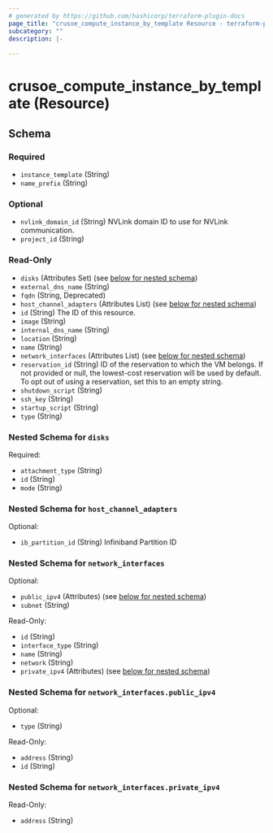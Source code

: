 ```yaml
---
# generated by https://github.com/hashicorp/terraform-plugin-docs
page_title: "crusoe_compute_instance_by_template Resource - terraform-provider-crusoe"
subcategory: ""
description: |-
  
---
```


# crusoe_compute_instance_by_template (Resource)





<!-- schema generated by tfplugindocs -->
## Schema

### Required

- `instance_template` (String)
- `name_prefix` (String)

### Optional

- `nvlink_domain_id` (String) NVLink domain ID to use for NVLink communication.
- `project_id` (String)

### Read-Only

- `disks` (Attributes Set) (see [below for nested schema](#nestedatt--disks))
- `external_dns_name` (String)
- `fqdn` (String, Deprecated)
- `host_channel_adapters` (Attributes List) (see [below for nested schema](#nestedatt--host_channel_adapters))
- `id` (String) The ID of this resource.
- `image` (String)
- `internal_dns_name` (String)
- `location` (String)
- `name` (String)
- `network_interfaces` (Attributes List) (see [below for nested schema](#nestedatt--network_interfaces))
- `reservation_id` (String) ID of the reservation to which the VM belongs. If not provided or null, the lowest-cost reservation will be used by default. To opt out of using a reservation, set this to an empty string.
- `shutdown_script` (String)
- `ssh_key` (String)
- `startup_script` (String)
- `type` (String)

<a id="nestedatt--disks"></a>
### Nested Schema for `disks`

Required:

- `attachment_type` (String)
- `id` (String)
- `mode` (String)


<a id="nestedatt--host_channel_adapters"></a>
### Nested Schema for `host_channel_adapters`

Optional:

- `ib_partition_id` (String) Infiniband Partition ID


<a id="nestedatt--network_interfaces"></a>
### Nested Schema for `network_interfaces`

Optional:

- `public_ipv4` (Attributes) (see [below for nested schema](#nestedatt--network_interfaces--public_ipv4))
- `subnet` (String)

Read-Only:

- `id` (String)
- `interface_type` (String)
- `name` (String)
- `network` (String)
- `private_ipv4` (Attributes) (see [below for nested schema](#nestedatt--network_interfaces--private_ipv4))

<a id="nestedatt--network_interfaces--public_ipv4"></a>
### Nested Schema for `network_interfaces.public_ipv4`

Optional:

- `type` (String)

Read-Only:

- `address` (String)
- `id` (String)


<a id="nestedatt--network_interfaces--private_ipv4"></a>
### Nested Schema for `network_interfaces.private_ipv4`

Read-Only:

- `address` (String)
